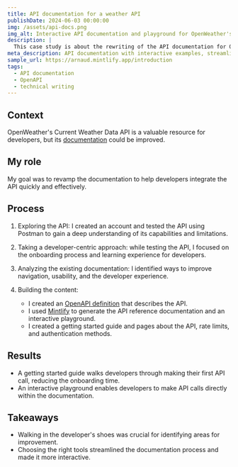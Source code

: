 ```yaml
---
title: API documentation for a weather API
publishDate: 2024-06-03 00:00:00
img: /assets/api-docs.png
img_alt: Interactive API documentation and playground for OpenWeather's Current Weather API
description: |
  This case study is about the rewriting of the API documentation for OpenWeather's Current Weather API, with a focus on developer experience.
meta_description: API documentation with interactive examples, streamlined onboarding, and a focus on developer experience for OpenWeather's Current Weather API.
sample_url: https://arnaud.mintlify.app/introduction
tags:
  - API documentation
  - OpenAPI
  - technical writing
---
```


## Context

OpenWeather's Current Weather Data API is a valuable resource for developers, but its [documentation](https://openweathermap.org/current) could be improved.

## My role

My goal was to revamp the documentation to help developers integrate the API quickly and effectively.

## Process

1. Exploring the API: I created an account and tested the API using Postman to gain a deep understanding of its capabilities and limitations.
2. Taking a developer-centric approach: while testing the API, I focused on the onboarding process and learning experience for developers.
3. Analyzing the existing documentation: I identified ways to improve navigation, usability, and the developer experience.
4. Building the content:

    * I created an [OpenAPI definition](https://github.com/ahervy/api-docs/blob/main/api-reference/openapi.yaml) that describes the API.
    * I used [Mintlify](https://mintlify.com/) to generate the API reference documentation and an interactive playground.
    * I created a getting started guide and pages about the API, rate limits, and authentication methods.

## Results

- A getting started guide walks developers through making their first API call, reducing the onboarding time.
- An interactive playground enables developers to make API calls directly within the documentation.

## Takeaways

- Walking in the developer's shoes was crucial for identifying areas for improvement.
- Choosing the right tools streamlined the documentation process and made it more interactive.
